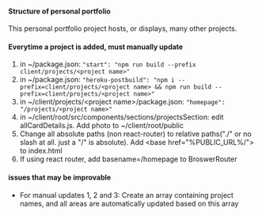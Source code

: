 #### Structure of personal portfolio

This personal portfolio project hosts, or displays, many other projects.

#### Everytime a project is added, must manually update

1. in ~/package.json: `"start": "npm run build --prefix client/projects/<project name>"`
2. in ~/package.json: `"heroku-postbuild": "npm i --prefix=client/projects/<project name> && npm run build --prefix=client/projects/<project name>"`
3. in ~/client/projects/\<project name\>/package.json: `"homepage": "/projects/<project name>"`
4. in ~/client/root/src/components/sections/projectsSection: edit allCardDetails.js. Add photo to ~/client/root/public
5. Change all absolute paths (non react-router) to relative paths("./" or no slash at all. just a "/" is absolute). Add \<base href="%PUBLIC_URL%/"\> to index.html
6. If using react router, add basename=/homepage to BroswerRouter

#### issues that may be improvable

- For manual updates 1, 2 and 3: Create an array containing project names, and all areas are automatically updated based on this array
